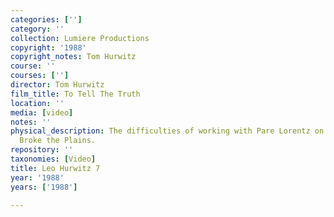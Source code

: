 ```yaml
---
categories: ['']
category: ''
collection: Lumiere Productions
copyright: '1988'
copyright_notes: Tom Hurwitz
course: ''
courses: ['']
director: Tom Hurwitz
film_title: To Tell The Truth
location: ''
media: [video]
notes: ''
physical_description: The difficulties of working with Pare Lorentz on The Plow that
  Broke the Plains.
repository: ''
taxonomies: [Video]
title: Leo Hurwitz 7
year: '1988'
years: ['1988']

---
```

